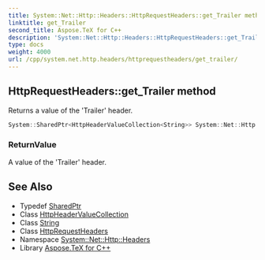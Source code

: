 ```yaml
---
title: System::Net::Http::Headers::HttpRequestHeaders::get_Trailer method
linktitle: get_Trailer
second_title: Aspose.TeX for C++
description: 'System::Net::Http::Headers::HttpRequestHeaders::get_Trailer method. Returns a value of the ''Trailer'' header in C++.'
type: docs
weight: 4000
url: /cpp/system.net.http.headers/httprequestheaders/get_trailer/
---
```

## HttpRequestHeaders::get_Trailer method


Returns a value of the 'Trailer' header.

```cpp
System::SharedPtr<HttpHeaderValueCollection<String>> System::Net::Http::Headers::HttpRequestHeaders::get_Trailer()
```


### ReturnValue

A value of the 'Trailer' header.

## See Also

* Typedef [SharedPtr](../../../system/sharedptr/)
* Class [HttpHeaderValueCollection](../../httpheadervaluecollection/)
* Class [String](../../../system/string/)
* Class [HttpRequestHeaders](../)
* Namespace [System::Net::Http::Headers](../../)
* Library [Aspose.TeX for C++](../../../)
